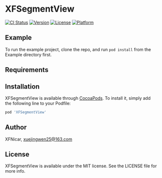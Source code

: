 # XFSegmentView

[![CI Status](https://img.shields.io/travis/XFNicar/XFSegmentView.svg?style=flat)](https://travis-ci.org/XFNicar/XFSegmentView)
[![Version](https://img.shields.io/cocoapods/v/XFSegmentView.svg?style=flat)](https://cocoapods.org/pods/XFSegmentView)
[![License](https://img.shields.io/cocoapods/l/XFSegmentView.svg?style=flat)](https://cocoapods.org/pods/XFSegmentView)
[![Platform](https://img.shields.io/cocoapods/p/XFSegmentView.svg?style=flat)](https://cocoapods.org/pods/XFSegmentView)

## Example

To run the example project, clone the repo, and run `pod install` from the Example directory first.

## Requirements

## Installation

XFSegmentView is available through [CocoaPods](https://cocoapods.org). To install
it, simply add the following line to your Podfile:

```ruby
pod 'XFSegmentView'
```

## Author

XFNicar, xuejingwen25@163.com

## License

XFSegmentView is available under the MIT license. See the LICENSE file for more info.
